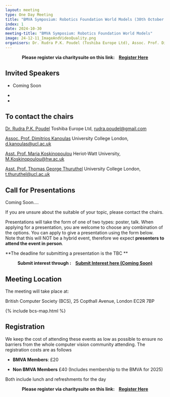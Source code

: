 ```yaml
---
layout: meeting
type: One Day Meeting
title: "BMVA Symposium: Robotics Foundation World Models (30th October 2024) "
index: 1
date: 2024-10-30
meeting-title: "BMVA Symposium: Robotics Foundation World Models"
image: 24-12-11_ImageAndVideoQuality.png
organisers: Dr. Rudra P.K. Poudel (Toshiba Europe Ltd), Assoc. Prof. Dimitrios Kanoulas (University College London) Asst. Prof. Maria Koskinopoulou (Heriot-Watt University), Asst. Prof. Thomas George Thuruthel (University College London)
---
```


<div class="alert mt-3 alert-info" style="text-align:center;">
<span><strong>Please register via charitysuite on this link: &nbsp;&nbsp;
<a class="btn btn-warning" role="button" href="https://bmva.charitysuite.com/events/dw2mpco8">Register Here</a></strong></span>
</div>

## Invited Speakers

* Coming Soon

*

*

## To contact the chairs

[Dr. Rudra P.K. Poudel](https://rudrapoudel.com/) Toshiba Europe Ltd, [rudra.poudel@gmail.com](udra.poudel@gmail.com)

[Assoc. Prof. Dimitrios Kanoulas](https://dkanou.github.io/) University College London, [d.kanoulas@ucl.ac.uk](d.kanoulas@ucl.ac.uk)

[Asst. Prof. Maria Koskinopoulou](https://sites.google.com/view/mariakoskinopoulou/) Heriot-Watt University, [M.Koskinopoulou@hw.ac.uk](M.Koskinopoulou@hw.ac.uk)

[Asst. Prof. Thomas George Thuruthel](https://tthuruthel.com/) University College London, [t.thuruthel@ucl.ac.uk](t.thuruthel@ucl.ac.uk)

## Call for Presentations

Coming Soon....
	

If you are unsure about the suitable of your topic, please contact the chairs.

Presentations will take the form of one of two types: poster, talk. When applying for a presentation, you are welcome to choose any combination of the options. You can apply to give a presentation using the form below.  Note that this will NOT be a hybrid event, therefore we expect **presenters to attend the event in person**.

**The deadline for submitting a presentation is the TBC **


<div class="alert mt-3 alert-info" style="text-align:center;">
<span><strong>Submit interest through : &nbsp;&nbsp;
<a class="btn btn-warning" role="button" href="http://tinyurl.com/bmvatrustworthyddg">Submit Interest here (Coming Soon)</a></strong></span>
</div>

## Meeting Location

The meeting will take place at:

British Computer Society (BCS), 25 Copthall Avenue, London EC2R 7BP

{% include bcs-map.html %}

## Registration

We keep the cost of attending these events as low as possible to ensure no barriers from the whole computer vision community attending. 
The registration costs are as follows 
- **BMVA Members**:  £20

- **Non BMVA Members**   £40 (Includes membership to the BMVA for 2025)

Both include lunch and refreshments for the day


<div class="alert mt-3 alert-info" style="text-align:center;">
<span><strong>Please register via charitysuite on this link: &nbsp;&nbsp;
<a class="btn btn-warning" role="button" href="https://bmva.charitysuite.com/events/dw2mpco8">Register Here</a></strong></span>
</div>




